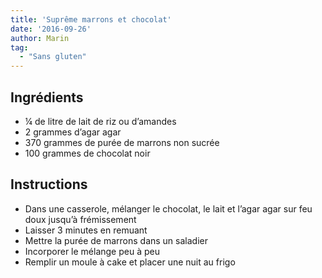 ```yaml
---
title: 'Suprême marrons et chocolat'
date: '2016-09-26'
author: Marin
tag: 
  - "Sans gluten"
---
```

## Ingrédients
- ¼ de litre de lait de riz ou d’amandes
- 2 grammes d’agar agar
- 370 grammes de purée de marrons non sucrée
- 100 grammes de chocolat noir

## Instructions
- Dans une casserole, mélanger le chocolat, le lait et l’agar agar sur feu doux jusqu’à frémissement
- Laisser 3 minutes en remuant
- Mettre la purée de marrons dans un saladier
- Incorporer le mélange peu à peu
- Remplir un moule à cake et placer une nuit au frigo


